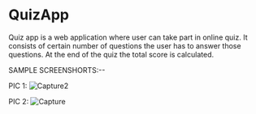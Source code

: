 # QuizApp
Quiz app is a web application where user can take part in online quiz. It consists of certain number of questions the user has to answer those questions. At the end of the quiz the total score is calculated.

SAMPLE SCREENSHORTS:--

PIC 1:
![Capture2](https://user-images.githubusercontent.com/81349176/184611439-f224a55f-86f4-482d-a518-15abb39889a2.PNG)


PIC 2:
![Capture](https://user-images.githubusercontent.com/81349176/184611330-abd6c0a0-1399-4ff6-a41d-f016f345a0ea.PNG)




